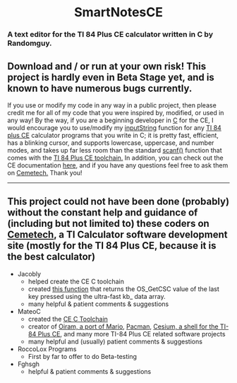 # **<div align="center">SmartNotesCE</div>**

### A text editor for the TI 84 Plus CE calculator written in C by Randomguy.

## Download and / or run at your own risk! This project is hardly even in Beta Stage yet, and is known to have numerous bugs currently. 

If you use or modify my code in any way in a public project, then please credit me for all of my code that you were inspired by, modified, or used in any way! By the way, if you are a beginning developer in [C](https://en.wikipedia.org/wiki/C_(programming_language)) for the CE, I would encourage you to use/modify my [inputString](https://github.com/randomguy70/SmartNotesCE/blob/521253caf59c80d1f80eb029ee82a46bda4e9c1d/smart_notes_ce/src/includesCode/text.c#L3) function for any [TI 84 plus CE](https://education.ti.com/en/products/calculators/graphing-calculators/ti-84-plusce) calculator programs that you write in C; it is pretty fast, efficient, has a blinking cursor, and supports lowercase, uppercase, and number modes, and takes up far less room than the standard [scanf()](https://www.tutorialspoint.com/c_standard_library/c_function_scanf.htm) function that comes with the [TI 84 Plus CE toolchain.](https://github.com/CE-Programming/toolchain/releases/tag/v9.1) In addition, you can check out the CE documentation [here](https://ce-programming.github.io/toolchain/index.html), and if you have any questions feel free to ask them on [Cemetech.](https://cemetech.net)
Thank you!

---

## This project could not have been done (probably) without the constant help and guidance of (including but not limited to) these coders on [Cemetech](https://www.cemetech.net), a TI Calculator software development site (mostly for the TI 84 Plus CE, because it is the best calculator)
- Jacobly
  - helped create the CE C toolchain
  - created [this function](https://github.com/randomguy70/SmartNotesCE/blob/8dbbe24928ba71f39dc3627c0b699b59bafe70bd/smart_notes_ce/src/includesCode/key.c#L6) that returns the OS_GetCSC value of the last key pressed using the ultra-fast kb_ data array.
  - many helpful & patient comments & suggestions
- MateoC
  - created the [CE C Toolchain](https://github.com/CE-Programming/toolchain/releases/tag/v9.1)
  - creator of [Oiram, a port of Mario](https://www.cemetech.net/downloads/files/1526/x1526), [Pacman](https://www.cemetech.net/downloads/files/1305/x1305), [Cesium, a shell for the TI-84 Plus CE](https://www.cemetech.net/downloads/files/1372/x2292), and many more TI-84 Plus CE related software projects
  - many helpful and (usually) patient comments & suggestions
- RoccoLox Programs
  - First by far to offer to do Beta-testing
- Fghsgh
  - helpful & patient comments & suggestions